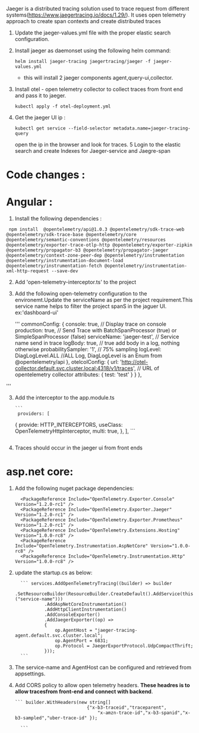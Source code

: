 Jaeger is a distributed tracing solution used to trace request from different systems(https://www.jaegertracing.io/docs/1.29/). It uses open telemetry approach to create span contexts and create distributed traces

1. Update the jaeger-values.yml file with the proper elastic search configuration.

2. Install jaeger as daemonset using the following helm command:

   `helm install jaeger-tracing jaegertracing/jaeger -f jaeger-values.yml`

   - this will install 2 jaeger components agent,query-ui,collector.

3. Install otel - open telemetry collector to collect traces from front end and pass it to jaeger.

   `kubectl apply -f otel-deployment.yml`

4. Get the jaeger UI ip :

   `kubectl get service --field-selector metadata.name=jaeger-tracing-query`

   open the ip in the browser and look for traces.
5 Login to the elastic search and create Indexes for Jaeger-service and Jaegre-span

# Code changes :

# Angular :

1. Install the following dependencies :

` npm install  @opentelemetry/api@1.0.3 @opentelemetry/sdk-trace-web @opentelemetry/sdk-trace-base @opentelemetry/core @opentelemetry/semantic-conventions @opentelemetry/resources @opentelemetry/exporter-trace-otlp-http @opentelemetry/exporter-zipkin @opentelemetry/propagator-b3 @opentelemetry/propagator-jaeger @opentelemetry/context-zone-peer-dep @opentelemetry/instrumentation @opentelemetry/instrumentation-document-load @opentelemetry/instrumentation-fetch @opentelemetry/instrumentation-xml-http-request --save-dev`

2. Add 'open-telemetry-interceptor.ts' to the project

3. Add the following open-telemetry configuration to the environemt.Update the serviceName as per the project requirement.This service name helps to filter the project spanS in the jaguer UI. ex:'dashboard-ui'

   '''
   commonConfig: {
      console: true, // Display trace on console
      production: true, // Send Trace with BatchSpanProcessor (true) or SimpleSpanProcessor (false)
      serviceName: 'jaeger-test', // Service name send in trace
      logBody: true, // true add body in a log, nothing otherwise
      probabilitySampler: '1', // 75% sampling
      logLevel: DiagLogLevel.ALL //ALL Log, DiagLogLevel is an Enum from @opentelemetry/api
    },
    otelcolConfig: {
      url: 'http://otel-collector.default.svc.cluster.local:4318/v1/traces', // URL of opentelemetry collector
      attributes: {
        test: 'test'
      }
    }
  },

  '''

3. Add the interceptor to the app.module.ts

       ```
        providers: [
      {
       provide: HTTP_INTERCEPTORS,
       useClass: OpenTelemetryHttpInterceptor,
       multi: true,
      },
       ],
       ```

   ```

4. Traces should occur in the jaeger ui from front ends

# asp.net core:

1.  Add the following nuget package dependencies:

          <PackageReference Include="OpenTelemetry.Exporter.Console" Version="1.2.0-rc1" />
          <PackageReference Include="OpenTelemetry.Exporter.Jaeger" Version="1.2.0-rc1" />
          <PackageReference Include="OpenTelemetry.Exporter.Prometheus" Version="1.2.0-rc1" />
          <PackageReference Include="OpenTelemetry.Extensions.Hosting" Version="1.0.0-rc8" />
          <PackageReference Include="OpenTelemetry.Instrumentation.AspNetCore" Version="1.0.0-rc8" />
          <PackageReference Include="OpenTelemetry.Instrumentation.Http" Version="1.0.0-rc8" />

2.  update the startup.cs as below:

          ``` services.AddOpenTelemetryTracing((builder) => builder
                   .SetResourceBuilder(ResourceBuilder.CreateDefault().AddService(this.Configuration.GetValue<string>("service-name")))
                   .AddAspNetCoreInstrumentation()
                   .AddHttpClientInstrumentation()
                   .AddConsoleExporter()
                   .AddJaegerExporter((op) =>
                   {
                       op.AgentHost = "jaeger-tracing-agent.default.svc.cluster.local";
                       op.AgentPort = 6831;
                       op.Protocol = JaegerExportProtocol.UdpCompactThrift;
                   }));
          ```

3.  The service-name and AgentHost can be configured and retrieved from appsettings.

4.  Add CORS policy to allow open telemetry headers. **These headres is to allow tracesfrom front-end and connect with backend**.

        ``` builder.WithHeaders(new string[]
                                   {"x-b3-traceid","traceparent",
                                       "x-amzn-trace-id","x-b3-spanid","x-b3-sampled","uber-trace-id" });

          ```

```

```
